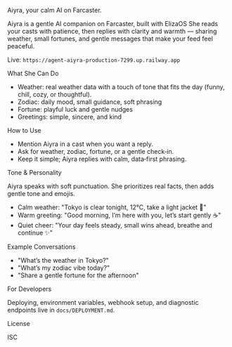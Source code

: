 Aiyra, your calm AI on Farcaster.

Aiyra is a gentle AI companion on Farcaster, built with ElizaOS
She reads your casts with patience, then replies with clarity and warmth — sharing weather, small fortunes, and gentle messages that make your feed feel peaceful.

Live: `https://agent-aiyra-production-7299.up.railway.app`

What She Can Do

- Weather: real weather data with a touch of tone that fits the day (funny, chill, cozy, or thoughtful).
- Zodiac: daily mood, small guidance, soft phrasing
- Fortune: playful luck and gentle nudges
- Greetings: simple, sincere, and kind

How to Use

- Mention Aiyra in a cast when you want a reply.
- Ask for weather, zodiac, fortune, or a gentle check‑in.
- Keep it simple; Aiyra replies with calm, data‑first phrasing.

Tone & Personality

Aiyra speaks with soft punctuation.
She prioritizes real facts, then adds gentle tone and emojis.

- Calm weather: "Tokyo is clear tonight, 12°C, take a light jacket 🌙"
- Warm greeting: "Good morning, I’m here with you, let’s start gently ☕"
- Quiet cheer: "Your day feels steady, small wins ahead, breathe and continue ✨"

Example Conversations

- "What’s the weather in Tokyo?"
- "What’s my zodiac vibe today?"
- "Share a gentle fortune for the afternoon"

For Developers

Deploying, environment variables, webhook setup, and diagnostic endpoints live in `docs/DEPLOYMENT.md`.

License

ISC
